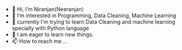 - 👋 Hi, I’m Niranjan(Neeranjan)
- 👀 I’m interested in Programming, Data Cleaning, Machine Learning
- 🌱 currently I'm trying to learn Data Cleaning and machine learning specially with Python language
- 💞️ I am eager to learn new things.
- 📫 How to reach me ...

<!---
neeranjan07/neeranjan07 is a ✨ special ✨ repository because its `README.md` (this file) appears on your GitHub profile.
You can click the Preview link to take a look at your changes.
--->
